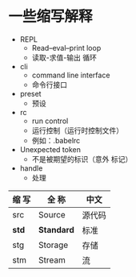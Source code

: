 # 一些缩写解释

* REPL
  * Read–eval–print loop
  * 读取-求值-输出 循环
* cli
  * command line interface
  * 命令行接口
* preset
  * 预设
* rc
  * run control
  * 运行控制（运行时控制文件）
  * 例如：.babelrc
* Unexpected token
  * 不是被期望的标识（意外 标记）
* handle
  * 处理

| 缩 写     | 全 称          | 中文  |
| ------- | ------------ | --- |
| src     | Source       | 源代码 |
| **std** | **Standard** | 标准  |
| stg     | Storage      | 存储  |
| stm     | Stream       | 流   |
